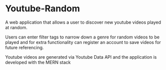# Youtube-Random

A web application that allows a user to discover new youtube videos played at random.

Users can enter filter tags to narrow down a genre for random videos to be played and for extra functionality can register an account to save videos for future referencing.

Youtube videos are generated via Youtube Data API and the application is developed with the MERN stack

